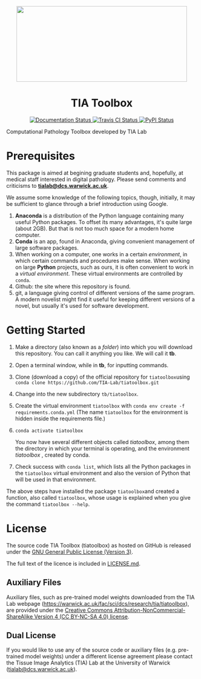 <p align="center">
  <img width="450" height="200" src="https://warwick.ac.uk/fac/sci/dcs/research/tia/tiatoolbox/files/tialab_logo.png">
</p>
<h1 align="center">TIA Toolbox</h1>
<p align="center">
  <a href="https://tia-toolbox.readthedocs.io/en/latest/?badge=latest">
    <img src="https://readthedocs.org/projects/tia-toolbox/badge/?version=latest" alt="Documentation Status" />
  </a>
  <a href="https://travis-ci.org/TIA-Lab/tiatoolbox">
    <img src="https://travis-ci.org/TIA-Lab/tiatoolbox.svg?branch=master" alt="Travis CI Status" />
  </a>
  <a href="https://badge.fury.io/py/tiatoolbox">
    <img src="https://badge.fury.io/py/tiatoolbox.svg" alt="PyPI Status" />
  </a>
</p>

Computational Pathology Toolbox developed by TIA Lab

# Prerequisites

This package is aimed at begining graduate students and, hopefully, at medical staff interested in digital pathology. Please send comments and criticisms to **[tialab@dcs.warwick.ac.uk](mailto:tialab@dcs.warwick.ac.uk)**.

We assume some knowledge of the following topics, though, initially, it may be sufficient to glance through a brief introduction using Google.

1. **Anaconda** is a distribution of the Python language containing many useful Python packages. To offset its many advantages, it's quite large (about 2GB). But that is not too much space for a modern home computer.
2. **Conda** is an app, found in Anaconda, giving convenient management of large software packages.
3. When working on a computer, one works in a certain *environment*, in which certain commands and procedures make sense. When working on large **Python** projects, such as ours, it is often convenient to work in a *virtual environment*. These virtual environments are controlled by `conda`. 
4. Github: the site where this repository is found.
5. git, a language giving control of different versions of the same program. A modern novelist might find it useful for keeping different versions of a novel, but usually it's used for software development.

Getting Started
===============

1. Make a directory (also known as a *folder*) into which you will download this repository. You can call it anything you like. We will call it **tb**.

2. Open a terminal window, while in **tb**, for inputting commands.

3. Clone (download a copy) of  the official repository for `tiatoolbox`using 
   `conda clone https://github.com/TIA-Lab/tiatoolbox.git` 
   
4. Change into the new subdirectory `tb/tiatoolbox`.

5. Create the virtual environment `tiatoolbox` with
   `conda env create -f requirements.conda.yml`
   (The name `tiatoolbox` for the environment is hidden inside the requirements file.)
   
6. `conda activate tiatoolbox`

   You now have several different objects called *tiatoolbox*, among them the directory in which your terminal is operating, and the environment *tiatoolbox* , created by conda.

7. Check success with `conda list`, which lists all the Python packages in the `tiatoolbox` virtual environment and also the version of Python that will be used in that environment.

The above steps have installed the package `tiatoolbox`and created a function, also called `tiatoolbox`, whose usage is explained when you give the command
`tiatoolbox --help`.




License
=======

The source code TIA Toolbox (tiatoolbox) as hosted on GitHub is released under the [GNU General Public License (Version 3)].

The full text of the licence is included in [LICENSE.md](https://raw.githubusercontent.com/TIA-Lab/tiatoolbox/develop/LICENSE.md).

[GNU General Public License (Version 3)]: https://www.gnu.org/licenses/gpl-3.0.html


Auxiliary Files
---------------

Auxiliary files, such as pre-trained model weights downloaded from the TIA Lab webpage (https://warwick.ac.uk/fac/sci/dcs/research/tia/tiatoolbox), are provided under the [Creative Commons Attribution-NonCommercial-ShareAlike Version 4 (CC BY-NC-SA 4.0) license](https://creativecommons.org/licenses/by-nc-sa/4.0/).


Dual License
------------

If you would like to use any of the source code or auxiliary files (e.g. pre-trained model weights) under a different license agreement please contact the Tissue Image Analytics (TIA) Lab at the University of Warwick (tialab@dcs.warwick.ac.uk).
